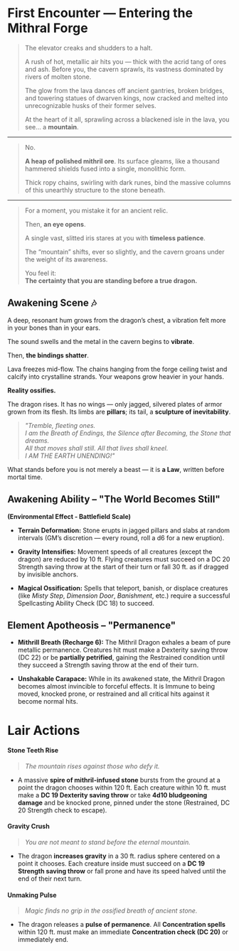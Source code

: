 # First Encounter — Entering the Mithral Forge

>  The elevator creaks and shudders to a halt.
> 
> A rush of hot, metallic air hits you — thick with the acrid tang of ores and ash. Before you, the cavern sprawls, its vastness dominated by rivers of molten stone.
> 
> The glow from the lava dances off ancient gantries, broken bridges, and towering statues of dwarven kings, now cracked and melted into unrecognizable husks of their former selves.
> 
> At the heart of it all, sprawling across a blackened isle in the lava, you see… a **mountain**.

---

> No.
> 
> **A heap of polished mithril ore**. Its surface gleams, like a thousand hammered shields fused into a single, monolithic form.
> 
> Thick ropy chains, swirling with dark runes, bind the massive columns of this unearthly structure to the stone beneath.

---

> For a moment, you mistake it for an ancient relic.
> 
> Then, **an eye opens**.
> 
> A single vast, slitted iris stares at you with **timeless patience**.
> 
> The “mountain” shifts, ever so slightly, and the cavern groans under the weight of its awareness.
> 
> You feel it:  
> **The certainty that you are standing before a true dragon.**


## **Awakening Scene** 🎶
A deep, resonant hum grows from the dragon’s chest, a vibration felt more in your bones than in your ears.

The sound swells and the metal in the cavern begins to **vibrate**.

Then, **the bindings shatter**.

Lava freezes mid-flow. The chains hanging from the forge ceiling twist and calcify into crystalline strands. Your weapons grow heavier in your hands.

**Reality ossifies.**

The dragon rises. It has no wings — only jagged, silvered plates of armor grown from its flesh. Its limbs are **pillars**; its tail, a **sculpture of inevitability**.

> _"Tremble, fleeting ones.  
> I am the Breath of Endings, the Silence after Becoming, the Stone that dreams.  
> All that moves shall still. All that lives shall kneel.  
> I AM THE EARTH UNENDING!"_

What stands before you is not merely a beast — it is **a Law**, written before mortal time.


## **Awakening Ability – "The World Becomes Still"**
**(Environmental Effect - Battlefield Scale)**

- **Terrain Deformation:** Stone erupts in jagged pillars and slabs at random intervals (GM’s discretion — every round, roll a d6 for a new eruption).

- **Gravity Intensifies:** Movement speeds of all creatures (except the dragon) are reduced by 10 ft. Flying creatures must succeed on a DC 20 Strength saving throw at the start of their turn or fall 30 ft. as if dragged by invisible anchors.

- **Magical Ossification:** Spells that teleport, banish, or displace creatures (like _Misty Step_, _Dimension Door_, _Banishment_, etc.) require a successful Spellcasting Ability Check (DC 18) to succeed.

## **Element Apotheosis – "Permanence"**

- **Mithrill Breath (Recharge 6):** The Mithril Dragon exhales a beam of pure metallic permanence. Creatures hit must make a Dexterity saving throw (DC 22) or be **partially petrified**, gaining the Restrained condition until they succeed a Strength saving throw at the end of their turn.

- **Unshakable Carapace:** While in its awakened state, the Mithril Dragon becomes almost invincible to forceful effects. It is Immune to being moved, knocked prone, or restrained and all critical hits against it become normal hits.

# Lair Actions 
#### **Stone Teeth Rise**
> *The mountain rises against those who defy it.*

- A massive **spire of mithril-infused stone** bursts from the ground at a point the dragon chooses within 120 ft. Each creature within 10 ft. must make a **DC 19 Dexterity saving throw** or take **4d10 bludgeoning damage** and be knocked prone, pinned under the stone (Restrained, DC 20 Strength check to escape).
#### **Gravity Crush**
> _You are not meant to stand before the eternal mountain._

- The dragon **increases gravity** in a 30 ft. radius sphere centered on a point it chooses. Each creature inside must succeed on a **DC 19 Strength saving throw** or fall prone and have its speed halved until the end of their next turn.
#### **Unmaking Pulse**
> _Magic finds no grip in the ossified breath of ancient stone._

- The dragon releases a **pulse of permanence**. All **Concentration spells** within 120 ft. must make an immediate **Concentration check (DC 20)** or immediately end.

